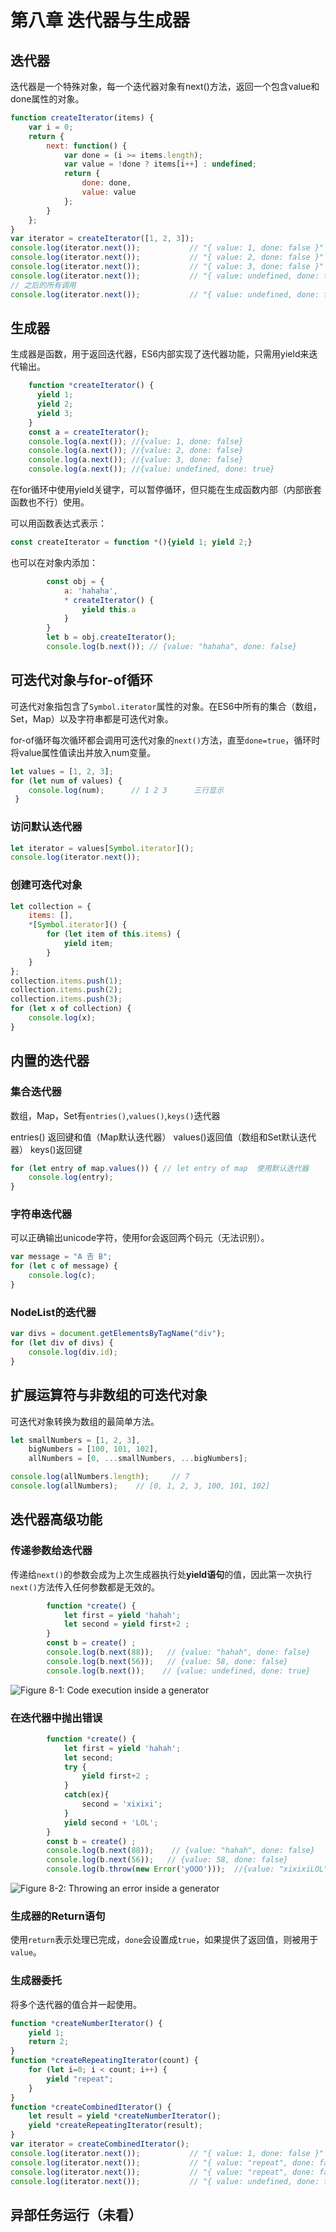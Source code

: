 # 第八章 迭代器与生成器

## 迭代器

迭代器是一个特殊对象，每一个迭代器对象有next()方法，返回一个包含value和done属性的对象。

```JavaScript
function createIterator(items) {
    var i = 0;
    return {
        next: function() {
            var done = (i >= items.length);
            var value = !done ? items[i++] : undefined;
            return {
                done: done,
                value: value
            };
        }
    };
}
var iterator = createIterator([1, 2, 3]);
console.log(iterator.next());           // "{ value: 1, done: false }"
console.log(iterator.next());           // "{ value: 2, done: false }"
console.log(iterator.next());           // "{ value: 3, done: false }"
console.log(iterator.next());           // "{ value: undefined, done: true }"
// 之后的所有调用
console.log(iterator.next());           // "{ value: undefined, done: true }"
```

## 生成器

生成器是函数，用于返回迭代器，ES6内部实现了迭代器功能，只需用yield来迭代输出。

```js
    function *createIterator() {
      yield 1;
      yield 2;
      yield 3;
    }
    const a = createIterator();
    console.log(a.next()); //{value: 1, done: false}
    console.log(a.next()); //{value: 2, done: false}
    console.log(a.next()); //{value: 3, done: false}
    console.log(a.next()); //{value: undefined, done: true}
```

在for循环中使用yield关键字，可以暂停循环，但只能在生成函数内部（内部嵌套函数也不行）使用。

可以用函数表达式表示：

``` js
const createIterator = function *(){yield 1; yield 2;}
```

也可以在对象内添加：

``` js
        const obj = {
            a: 'hahaha',
            * createIterator() {
                yield this.a
            }
        }
        let b = obj.createIterator();
        console.log(b.next()); // {value: "hahaha", done: false}
```

## 可迭代对象与for-of循环

可迭代对象指包含了`Symbol.iterator`属性的对象。在ES6中所有的集合（数组，Set，Map）以及字符串都是可迭代对象。

for-of循环每次循环都会调用可迭代对象的`next()`方法，直至`done=true`，循环时将value属性值读出并放入num变量。

```JavaScript
let values = [1, 2, 3];
for (let num of values) {
    console.log(num);      // 1 2 3      三行显示
 }
```

### 访问默认迭代器

```JavaScript
let iterator = values[Symbol.iterator]();
console.log(iterator.next());  
```

### 创建可迭代对象

```JavaScript
let collection = {
    items: [],
    *[Symbol.iterator]() {
        for (let item of this.items) {
            yield item;
        }
    }
};
collection.items.push(1);
collection.items.push(2);
collection.items.push(3);
for (let x of collection) {
    console.log(x);
}
```

## 内置的迭代器

### 集合迭代器

数组，Map，Set有`entries()`,`values()`,`keys()`迭代器

entries() 返回键和值（Map默认迭代器）  values()返回值（数组和Set默认迭代器） keys()返回键

```JavaScript
for (let entry of map.values()) { // let entry of map  使用默认迭代器
    console.log(entry);
}
```

### 字符串迭代器 

可以正确输出unicode字符，使用for会返回两个码元（无法识别）。

```JavaScript
var message = "A 𠮷 B";
for (let c of message) {
    console.log(c);
}
```

### NodeList的迭代器

```JavaScript
var divs = document.getElementsByTagName("div");
for (let div of divs) {
    console.log(div.id);
}
```

## 扩展运算符与非数组的可迭代对象

可迭代对象转换为数组的最简单方法。

```JavaScript
let smallNumbers = [1, 2, 3],
    bigNumbers = [100, 101, 102],
    allNumbers = [0, ...smallNumbers, ...bigNumbers];

console.log(allNumbers.length);     // 7
console.log(allNumbers);    // [0, 1, 2, 3, 100, 101, 102]
```

## 迭代器高级功能

### 传递参数给迭代器

传递给`next()`的参数会成为上次生成器执行处**yield语句**的值，因此第一次执行`next()`方法传入任何参数都是无效的。

``` js
        function *create() {
            let first = yield 'hahah';
            let second = yield first+2 ;
        }
        const b = create() ;
        console.log(b.next(88));   // {value: "hahah", done: false}
        console.log(b.next(56));   // {value: 58, done: false}
        console.log(b.next());    // {value: undefined, done: true}
```

![Figure 8-1: Code execution inside a generator](https://sagittarius-rev.gitbooks.io/understanding-ecmascript-6-zh-ver/content/fg0601.png)

### 在迭代器中抛出错误

``` js
        function *create() {
            let first = yield 'hahah';
            let second;
            try {
                yield first+2 ;
            }
            catch(ex){
                second = 'xixixi';
            }
            yield second + 'LOL';
        }
        const b = create() ;
        console.log(b.next(88));    // {value: "hahah", done: false}
        console.log(b.next(56));   // {value: 58, done: false}
        console.log(b.throw(new Error('yOOO')));  //{value: "xixixiLOL", done: true}
```

![Figure 8-2: Throwing an error inside a generator](https://sagittarius-rev.gitbooks.io/understanding-ecmascript-6-zh-ver/content/fg0602.png)

### 生成器的Return语句

使用`return`表示处理已完成，`done`会设置成`true`，如果提供了返回值，则被用于`value`。

### 生成器委托

将多个迭代器的值合并一起使用。

```JavaScript
function *createNumberIterator() {
    yield 1;
    return 2;
}
function *createRepeatingIterator(count) {
    for (let i=0; i < count; i++) {
        yield "repeat";
    }
}
function *createCombinedIterator() {
    let result = yield *createNumberIterator();
    yield *createRepeatingIterator(result);
}
var iterator = createCombinedIterator();
console.log(iterator.next());           // "{ value: 1, done: false }"
console.log(iterator.next());           // "{ value: "repeat", done: false }"
console.log(iterator.next());           // "{ value: "repeat", done: false }"
console.log(iterator.next());           // "{ value: undefined, done: true }"
```

## 异部任务运行（未看）

